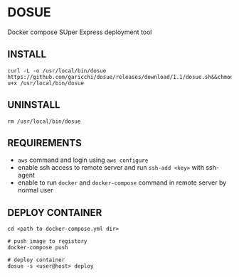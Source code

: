 # DOSUE
Docker compose SUper Express deployment tool

## INSTALL
```
curl -L -o /usr/local/bin/dosue https://github.com/garicchi/dosue/releases/download/1.1/dosue.sh&&chmod u+x /usr/local/bin/dosue
```

## UNINSTALL
```
rm /usr/local/bin/dosue
```

## REQUIREMENTS
- `aws` command and login using `aws configure`
- enable ssh access to remote server and run `ssh-add <key>` with ssh-agent
- enable to run `docker` and `docker-compose` command in remote server by normal user

## DEPLOY CONTAINER

```
cd <path to docker-compose.yml dir>

# push image to registory
docker-compose push

# deploy container
dosue -s <user@host> deploy
```
